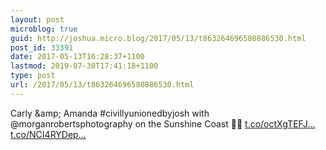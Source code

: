 ```yaml
---
layout: post
microblog: true
guid: http://joshua.micro.blog/2017/05/13/t863264696580886530.html
post_id: 33391
date: 2017-05-13T16:28:37+1100
lastmod: 2019-07-30T17:41:18+1100
type: post
url: /2017/05/13/t863264696580886530.html
---
```

Carly &amp;amp; Amanda #civillyunionedbyjosh with @morganrobertsphotography on the Sunshine Coast 🤘🏼 [t.co/octXgTEFJ...](https://t.co/octXgTEFJo) [t.co/NCI4RYDep...](https://t.co/NCI4RYDepQ)

